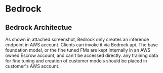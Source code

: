 # Bedrock

## Bedrock Architectue

As shown in attached screenshot, Bedrock only creates an inference endpoint in AWS account. Clients can invoke it via Bedrock api. The base foundation model, or the fine tuned FMs are kept internally in an AWS owned Escrow account, and can't be accessed directly. any training data for fine tuning and creation of customer models should be placed in customer's AWS account.

